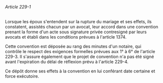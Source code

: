 ###### Article 229-1

Lorsque les époux s'entendent sur la rupture du mariage et ses effets, ils constatent, assistés chacun par un avocat, leur accord dans une convention prenant la forme d'un acte sous signature privée contresigné par leurs avocats et établi dans les conditions prévues à l'article 1374.

Cette convention est déposée au rang des minutes d'un notaire, qui contrôle le respect des exigences formelles prévues aux 1° à 6° de l'article 229-3. Il s'assure également que le projet de convention n'a pas été signé avant l'expiration du délai de réflexion prévu à l'article 229-4.

Ce dépôt donne ses effets à la convention en lui conférant date certaine et force exécutoire.

